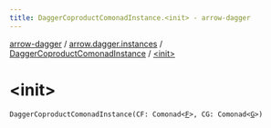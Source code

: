 ```yaml
---
title: DaggerCoproductComonadInstance.<init> - arrow-dagger
---
```


[arrow-dagger](../../index.html) / [arrow.dagger.instances](../index.html) / [DaggerCoproductComonadInstance](index.html) / [&lt;init&gt;](./-init-.html)

# &lt;init&gt;

`DaggerCoproductComonadInstance(CF: Comonad<`[`F`](index.html#F)`>, CG: Comonad<`[`G`](index.html#G)`>)`